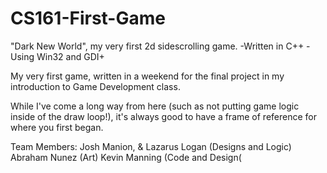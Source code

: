 # CS161-First-Game
"Dark New World", my very first 2d sidescrolling game.
-Written in C++
-Using Win32 and GDI+

My very first game, written in a weekend for the final project in my introduction to Game Development class.

While I've come a long way from here (such as not putting game logic inside of the draw loop!),
it's always good to have a frame of reference for where you first began.

Team Members:
Josh Manion, & Lazarus Logan (Designs and Logic)
Abraham Nunez (Art)
Kevin Manning (Code and Design(
